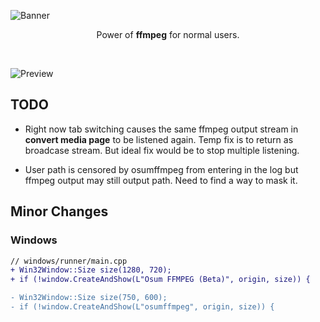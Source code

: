 ![Banner](https://user-images.githubusercontent.com/47299190/173126384-a05b7f9f-0ab8-4c33-87ce-dabbeeaa2681.png)

<p align="center">Power of <strong>ffmpeg</strong> for normal users.</p></br>

![Preview](https://user-images.githubusercontent.com/47299190/173125771-6df15bc1-102e-4658-8afb-b07be7707bfd.png)


## TODO

- Right now tab switching causes the same ffmpeg output stream in **convert media page** to be listened again. Temp fix is to return as broadcase stream. But ideal fix would be to stop multiple listening.

- User path is censored by osumffmpeg from entering in the log but ffmpeg output may still output path. Need to find a way to mask it.

## Minor Changes

### Windows

```diff
// windows/runner/main.cpp
+ Win32Window::Size size(1280, 720);
+ if (!window.CreateAndShow(L"Osum FFMPEG (Beta)", origin, size)) {

- Win32Window::Size size(750, 600);
- if (!window.CreateAndShow(L"osumffmpeg", origin, size)) {
```
